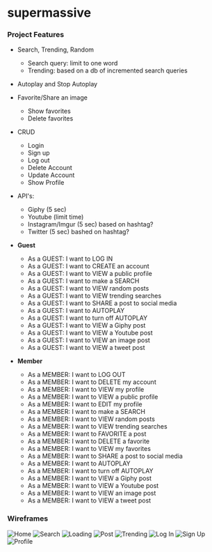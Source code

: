 # supermassive

### Project Features

- Search, Trending, Random
  - Search query: limit to one word
  - Trending: based on a db of incremented search queries
- Autoplay and Stop Autoplay
- Favorite/Share an image
  - Show favorites
  - Delete favorites
- CRUD
  - Login
  - Sign up
  - Log out
  - Delete Account
  - Update Account
  - Show Profile
- API's:
  - Giphy (5 sec)
  - Youtube (limit time)
  - Instagram/Imgur (5 sec) based on hashtag?
  - Twitter (5 sec) bashed on hashtag?

- **Guest**
  - As a GUEST: I want to LOG IN
  - As a GUEST: I want to CREATE an account
  - As a GUEST: I want to VIEW a public profile
  - As a GUEST: I want to make a SEARCH
  - As a GUEST: I want to VIEW random posts
  - As a GUEST: I want to VIEW trending searches
  - As a GUEST: I want to SHARE a post to social media
  - As a GUEST: I want to AUTOPLAY
  - As a GUEST: I want to turn off AUTOPLAY
  - As a GUEST: I want to VIEW a Giphy post
  - As a GUEST: I want to VIEW a Youtube post
  - As a GUEST: I want to VIEW an image post
  - As a GUEST: I want to VIEW a tweet post
  
- **Member**
  - As a MEMBER: I want to LOG OUT
  - As a MEMBER: I want to DELETE my account
  - As a MEMBER: I want to VIEW my profile
  - As a MEMBER: I want to VIEW a public profile
  - As a MEMBER: I want to EDIT my profile
  - As a MEMBER: I want to make a SEARCH
  - As a MEMBER: I want to VIEW random posts
  - As a MEMBER: I want to VIEW trending searches
  - As a MEMBER: I want to FAVORITE a post
  - As a MEMBER: I want to DELETE a favorite
  - As a MEMBER: I want to VIEW my favorites
  - As a MEMBER: I want to SHARE a post to social media
  - As a MEMBER: I want to AUTOPLAY
  - As a MEMBER: I want to turn off AUTOPLAY
  - As a MEMBER: I want to VIEW a Giphy post
  - As a MEMBER: I want to VIEW a Youtube post
  - As a MEMBER: I want to VIEW an image post
  - As a MEMBER: I want to VIEW a tweet post

### Wireframes

![Home](http://i.imgur.com/48k2f5W.png "Super Massive Home")
![Search](http://i.imgur.com/b9GDFMa.png "Super Massive Search")
![Loading](http://i.imgur.com/X8WwdLs.png "Super Massive Loading")
![Post](http://i.imgur.com/poNGBV5.png "Super Massive Post")
![Trending](http://i.imgur.com/2cCJPx6.png "Super Massive Trending")
![Log In](http://i.imgur.com/FGnperp.png "Super Massive Log In")
![Sign Up](http://i.imgur.com/IClYYMY.png "Super Massive Sign Up")
![Profile](http://i.imgur.com/ABK4prY.png "Super Massive Profile")
